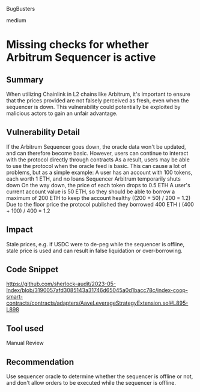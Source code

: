 BugBusters

medium

# Missing checks for whether Arbitrum Sequencer is active

## Summary
When utilizing Chainlink in L2 chains like Arbitrum, it's important to ensure that the prices provided are not falsely perceived as fresh, even when the sequencer is down. This vulnerability could potentially be exploited by malicious actors to gain an unfair advantage.

## Vulnerability Detail
If the Arbitrum Sequencer goes down, the oracle data won't be updated, and can therefore become basic. However, users can continue to interact with the protocol directly through contracts
As a result, users may be able to use the protocol when the oracle feed is basic. This can cause a lot of problems, but as a simple example:
A user has an account with 100 tokens, each worth 1 ETH, and no loans
Sequencer Arbitrum temporarily shuts down
On the way down, the price of each token drops to 0.5 ETH
A user's current account value is 50 ETH, so they should be able to borrow a maximum of 200 ETH to keep the account healthy ((200 + 50) / 200 = 1.2)
Due to the floor price the protocol published they borrowed 400 ETH ( (400 + 100) / 400 = 1.2

## Impact
Stale prices, e.g. if USDC were to de-peg while the sequencer is offline, stale price is used and can result in false liquidation or over-borrowing.

## Code Snippet
https://github.com/sherlock-audit/2023-05-Index/blob/3190057afd3085143a31746d65045a0d1bacc78c/index-coop-smart-contracts/contracts/adapters/AaveLeverageStrategyExtension.sol#L895-L898

## Tool used

Manual Review

## Recommendation
Use sequencer oracle to determine whether the sequencer is offline or not, and don't allow orders to be executed while the sequencer is offline.